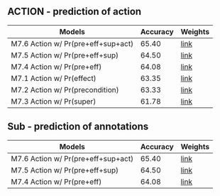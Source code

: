 ## ACTION - prediction of action


Models | Accuracy | Weights
--- | --- | ---
M7.6 Action w/ Pr(pre+eff+sup+act) | 65.40 | [link](http://makeuseof.com)
M7.5 Action w/ Pr(pre+eff+sup) | 64.50 | [link](http://makeuseof.com)
M7.4 Action w/ Pr(pre+eff) | 64.08 | [link](http://makeuseof.com)
M7.1 Action w/ Pr(effect) | 63.35 | [link](http://makeuseof.com)
M7.2 Action w/ Pr(precondition) | 63.33 | [link](http://makeuseof.com)
M7.3 Action w/ Pr(super) | 61.78 | [link](http://makeuseof.com)



## Sub - prediction of annotations

Models | Accuracy | Weights
--- | --- | ---
M7.6 Action w/ Pr(pre+eff+sup+act) | 65.40 | [link](http://makeuseof.com)
M7.5 Action w/ Pr(pre+eff+sup) | 64.50 | [link](http://makeuseof.com)
M7.4 Action w/ Pr(pre+eff) | 64.08 | [link](http://makeuseof.com)
